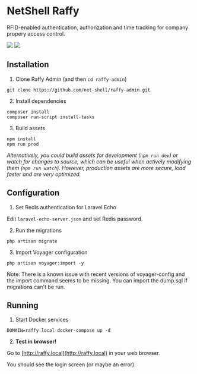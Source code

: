 # NetShell Raffy

RFID-enabled authentication, authorization and time tracking for company propery access control.

<img src="https://i.ibb.co/m09W7Z8/Screenshot-2022-01-23-at-0-12-02.png">
<img src="https://i.ibb.co/m09W7Z8/Screenshot-2022-01-23-at-0-12-02.png">

## Installation

1. Clone Raffy Admin (and then `cd raffy-admin`)
```
git clone https://github.com/net-shell/raffy-admin.git
```

2. Install dependencies
```
composer install
composer run-script install-tasks
```

3. Build assets
```
npm install
npm run prod
```
*Alternatively, you could build assets for development (`npm run dev`) or watch for changes to source, which can be useful when actively modifying them (`npm run watch`). However, production assets are more secure, load faster and are very optimized.*

## Configuration

1. Set Redis authentication for Laravel Echo

Edit `laravel-echo-server.json` and set Redis password.

2. Run the migrations

`php artisan migrate`

3. Import Voyager configuration

`php artisan voyager:import -y`

Note: There is a known issue with recent versions of voyager-config and the import command seems to be missing. You can import the dump.sql if migrations can't be run.

## Running

1. Start Docker services
```
DOMAIN=raffy.local docker-compose up -d
```

2. **Test in browser!**

Go to [http://raffy.local](http://raffy.local) in your web browser.

You should see the login screen (or maybe an error).
